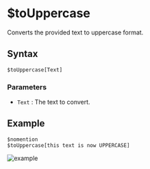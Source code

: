 # $toUppercase
Converts the provided text to uppercase format.

## Syntax
```
$toUppercase[Text]
```

### Parameters
- `Text` : The text to convert.

## Example
```
$nomention
$toUppercase[this text is now UPPERCASE]
```
![example](https://user-images.githubusercontent.com/69215413/125359304-154d6700-e338-11eb-94b9-f792bcbabef3.png)
